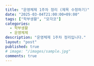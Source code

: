 ```yaml
---
title: "운영체제 1주차 정리 (제목 수정하기)"
date: "2025-03-04T21:00:00+09:00"
tags: ["학부생활", "모각코"]
categories: 
  - 학부생활
  - 운영체제
description: "운영체제 1주차 정리입니다."
layout: "post"
published: true
# image: "/images/sample.jpg"
comments: true
---
```


##